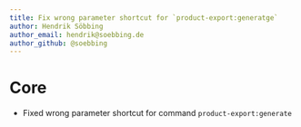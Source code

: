 ```yaml
---
title: Fix wrong parameter shortcut for `product-export:generatge`
author: Hendrik Söbbing
author_email: hendrik@soebbing.de
author_github: @soebbing
---
```

# Core
* Fixed wrong parameter shortcut for command `product-export:generate`
